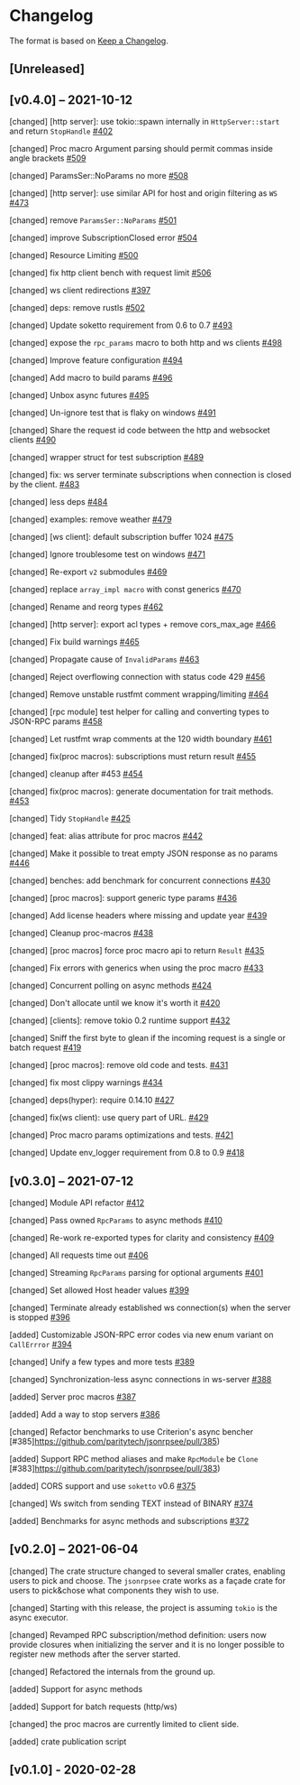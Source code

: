 # Changelog

The format is based on [Keep a Changelog].

[Keep a Changelog]: http://keepachangelog.com/en/1.0.0/

## [Unreleased]

## [v0.4.0] – 2021-10-12

[changed] [http server]: use tokio::spawn internally in `HttpServer::start` and return `StopHandle` [#402](https://github.com/paritytech/jsonrpsee/pull/402)

[changed] Proc macro Argument parsing should permit commas inside angle brackets [#509](https://github.com/paritytech/jsonrpsee/pull/509)

[changed] ParamsSer::NoParams no more [#508](https://github.com/paritytech/jsonrpsee/pull/508)

[changed] [http server]: use similar API for host and origin filtering as `WS` [#473](https://github.com/paritytech/jsonrpsee/pull/473)

[changed] remove `ParamsSer::NoParams` [#501](https://github.com/paritytech/jsonrpsee/pull/501)

[changed] improve SubscriptionClosed error [#504](https://github.com/paritytech/jsonrpsee/pull/504)

[changed] Resource Limiting [#500](https://github.com/paritytech/jsonrpsee/pull/500)

[changed] fix http client bench with request limit [#506](https://github.com/paritytech/jsonrpsee/pull/506)

[changed] ws client redirections [#397](https://github.com/paritytech/jsonrpsee/pull/397)

[changed] deps: remove rustls [#502](https://github.com/paritytech/jsonrpsee/pull/502)

[changed] Update soketto requirement from 0.6 to 0.7 [#493](https://github.com/paritytech/jsonrpsee/pull/493)

[changed] expose the `rpc_params` macro to both http and ws clients [#498](https://github.com/paritytech/jsonrpsee/pull/498)

[changed] Improve feature configuration [#494](https://github.com/paritytech/jsonrpsee/pull/494)

[changed] Add macro to build params [#496](https://github.com/paritytech/jsonrpsee/pull/496)

[changed] Unbox async futures [#495](https://github.com/paritytech/jsonrpsee/pull/495)

[changed] Un-ignore test that is flaky on windows [#491](https://github.com/paritytech/jsonrpsee/pull/491)

[changed] Share the request id code between the http and websocket clients [#490](https://github.com/paritytech/jsonrpsee/pull/490)

[changed] wrapper struct for test subscription [#489](https://github.com/paritytech/jsonrpsee/pull/489)

[changed] fix: ws server terminate subscriptions when connection is closed by the client. [#483](https://github.com/paritytech/jsonrpsee/pull/483)

[changed] less deps [#484](https://github.com/paritytech/jsonrpsee/pull/484)

[changed] examples: remove weather [#479](https://github.com/paritytech/jsonrpsee/pull/479)

[changed] [ws client]: default subscription buffer 1024 [#475](https://github.com/paritytech/jsonrpsee/pull/475)

[changed] Ignore troublesome test on windows [#471](https://github.com/paritytech/jsonrpsee/pull/471)

[changed] Re-export `v2` submodules [#469](https://github.com/paritytech/jsonrpsee/pull/469)

[changed] replace `array_impl macro` with const generics [#470](https://github.com/paritytech/jsonrpsee/pull/470)

[changed] Rename and reorg types [#462](https://github.com/paritytech/jsonrpsee/pull/462)

[changed] [http server]: export acl types + remove cors_max_age [#466](https://github.com/paritytech/jsonrpsee/pull/466)

[changed] Fix build warnings [#465](https://github.com/paritytech/jsonrpsee/pull/465)

[changed] Propagate cause of `InvalidParams` [#463](https://github.com/paritytech/jsonrpsee/pull/463)

[changed] Reject overflowing connection with status code 429 [#456](https://github.com/paritytech/jsonrpsee/pull/456)

[changed] Remove unstable rustfmt comment wrapping/limiting [#464](https://github.com/paritytech/jsonrpsee/pull/464)

[changed] [rpc module] test helper for calling and converting types to JSON-RPC params   [#458](https://github.com/paritytech/jsonrpsee/pull/458)

[changed] Let rustfmt wrap comments at the 120 width boundary [#461](https://github.com/paritytech/jsonrpsee/pull/461)

[changed] fix(proc macros): subscriptions must return result [#455](https://github.com/paritytech/jsonrpsee/pull/455)

[changed] cleanup after #453 [#454](https://github.com/paritytech/jsonrpsee/pull/454)

[changed] fix(proc macros): generate documentation for trait methods. [#453](https://github.com/paritytech/jsonrpsee/pull/453)

[changed] Tidy `StopHandle` [#425](https://github.com/paritytech/jsonrpsee/pull/425)

[changed] feat: alias attribute for proc macros [#442](https://github.com/paritytech/jsonrpsee/pull/442)

[changed] Make it possible to treat empty JSON response as no params [#446](https://github.com/paritytech/jsonrpsee/pull/446)

[changed] benches: add benchmark for concurrent connections [#430](https://github.com/paritytech/jsonrpsee/pull/430)

[changed] [proc macros]: support generic type params [#436](https://github.com/paritytech/jsonrpsee/pull/436)

[changed] Add license headers where missing and update year [#439](https://github.com/paritytech/jsonrpsee/pull/439)

[changed] Cleanup proc-macros [#438](https://github.com/paritytech/jsonrpsee/pull/438)

[changed] [proc macros] force proc macro api to return `Result` [#435](https://github.com/paritytech/jsonrpsee/pull/435)

[changed] Fix errors with generics when using the proc macro [#433](https://github.com/paritytech/jsonrpsee/pull/433)

[changed] Concurrent polling on async methods [#424](https://github.com/paritytech/jsonrpsee/pull/424)

[changed] Don't allocate until we know it's worth it [#420](https://github.com/paritytech/jsonrpsee/pull/420)

[changed] [clients]: remove tokio 0.2 runtime support [#432](https://github.com/paritytech/jsonrpsee/pull/432)

[changed] Sniff the first byte to glean if the incoming request is a single or batch request [#419](https://github.com/paritytech/jsonrpsee/pull/419)

[changed] [proc macros]: remove old code and tests. [#431](https://github.com/paritytech/jsonrpsee/pull/431)

[changed] fix most clippy warnings [#434](https://github.com/paritytech/jsonrpsee/pull/434)

[changed] deps(hyper): require 0.14.10 [#427](https://github.com/paritytech/jsonrpsee/pull/427)

[changed] fix(ws client): use query part of URL. [#429](https://github.com/paritytech/jsonrpsee/pull/429)

[changed] Proc macro params optimizations and tests. [#421](https://github.com/paritytech/jsonrpsee/pull/421)

[changed] Update env_logger requirement from 0.8 to 0.9 [#418](https://github.com/paritytech/jsonrpsee/pull/418)


## [v0.3.0] – 2021-07-12

[changed] Module API refactor [#412](https://github.com/paritytech/jsonrpsee/pull/412)

[changed] Pass owned `RpcParams` to async methods [#410](https://github.com/paritytech/jsonrpsee/pull/410)

[changed] Re-work re-exported types for clarity and consistency [#409](https://github.com/paritytech/jsonrpsee/pull/409)

[changed] All requests time out [#406](https://github.com/paritytech/jsonrpsee/pull/406)

[changed] Streaming `RpcParams` parsing for optional arguments [#401](https://github.com/paritytech/jsonrpsee/pull/401)

[changed] Set allowed Host header values [#399](https://github.com/paritytech/jsonrpsee/pull/399)

[changed] Terminate already established ws connection(s) when the server is stopped [#396](https://github.com/paritytech/jsonrpsee/pull/396)

[added] Customizable JSON-RPC error codes via new enum variant on `CallErrror` [#394](https://github.com/paritytech/jsonrpsee/pull/394)

[changed] Unify a few types and more tests [#389](https://github.com/paritytech/jsonrpsee/pull/389)

[changed] Synchronization-less async connections in ws-server [#388](https://github.com/paritytech/jsonrpsee/pull/388)

[added] Server proc macros [#387](https://github.com/paritytech/jsonrpsee/pull/387)

[added] Add a way to stop servers [#386](https://github.com/paritytech/jsonrpsee/pull/386)

[changed] Refactor benchmarks to use Criterion's async bencher [#385]https://github.com/paritytech/jsonrpsee/pull/385)

[added] Support RPC method aliases and make `RpcModule` be `Clone` [#383]https://github.com/paritytech/jsonrpsee/pull/383)

[added] CORS support and use `soketto` v0.6 [#375](https://github.com/paritytech/jsonrpsee/pull/375)

[changed] Ws switch from sending TEXT instead of BINARY [#374](https://github.com/paritytech/jsonrpsee/pull/374)

[added] Benchmarks for async methods and subscriptions [#372](https://github.com/paritytech/jsonrpsee/pull/372)


## [v0.2.0] – 2021-06-04

[changed] The crate structure changed to several smaller crates, enabling users to pick and choose. The `jsonrpsee` crate works as a façade crate for users to pick&chose what components they wish to use.

[changed] Starting with this release, the project is assuming `tokio` is the async executor.

[changed] Revamped RPC subscription/method definition: users now provide closures when initializing the server and it is no longer possible to register new methods after the server started.

[changed] Refactored the internals from the ground up.

[added] Support for async methods

[added] Support for batch requests (http/ws)

[changed] the proc macros are currently limited to client side.

[added] crate publication script

## [v0.1.0] - 2020-02-28

